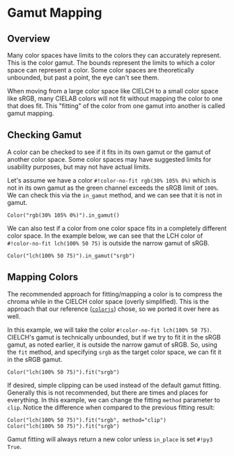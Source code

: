 # Gamut Mapping

## Overview

Many color spaces have limits to the colors they can accurately represent. This is the color gamut. The bounds represent
the limits to which a color space can represent a color. Some color spaces are theoretically unbounded, but past a
point, the eye can't see them.

When moving from a large color space like CIELCH to a small color space like sRGB, many CIELAB colors will not fit
without mapping the color to one that does fit. This "fitting" of the color from one gamut into another is called gamut
mapping.

## Checking Gamut

A color can be checked to see if it fits in its own gamut or the gamut of another color space. Some color spaces may
have suggested limits for usability purposes, but may not have actual limits.

Let's assume we have a color `#!color-no-fit rgb(30% 105% 0%)` which is not in its own gamut as the green channel
exceeds the sRGB limit of `100%`. We can check this via the `in_gamut` method, and we can see that it is not in gamut.

```color
Color("rgb(30% 105% 0%)").in_gamut()
```

We can also test if a color from one color space fits in a completely different color space. In the example below, we
can see that the LCH color of `#!color-no-fit lch(100% 50 75)` is outside the narrow gamut of sRGB.

```color
Color("lch(100% 50 75)").in_gamut("srgb")
```

## Mapping Colors

The recommended approach for fitting/mapping a color is to compress the chroma while in the CIELCH color space (overly
simplified). This is the approach that our reference ([`colorjs`](https://colorjs.io/)) chose, so we ported it over here
as well.

In this example, we will take the color `#!color-no-fit lch(100% 50 75)`. CIELCH's gamut is technically unbounded, but
if we try to fit it in the sRGB gamut, as noted earlier, it is outside the narrow gamut of sRGB. So, using the `fit`
method, and specifying `srgb` as the target color space, we can fit it in the sRGB gamut.

```color
Color("lch(100% 50 75)").fit("srgb")
```

If desired, simple clipping can be used instead of the default gamut fitting. Generally this is not recommended, but
there are times and places for everything. In this example, we can change the fitting `method` parameter to `clip`.
Notice the difference when compared to the previous fitting result:

```color
Color("lch(100% 50 75)").fit("srgb", method="clip")
Color("lch(100% 50 75)").fit("srgb")
```

Gamut fitting will always return a new color unless `in_place` is set `#!py3 True`.
